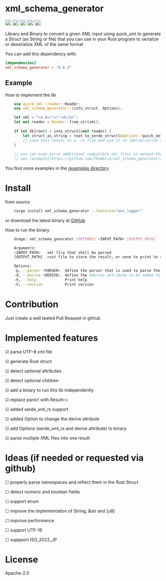 # xml_schema_generator

[<img alt="github" src="https://img.shields.io/badge/github-thomblin/xml_schema_generator-8da0cb?style=for-the-badge&labelColor=555555&logo=github" height="20">](https://github.com/thomblin/xml_schema_generator)
[<img alt="crates.io" src="https://img.shields.io/crates/v/xml_schema_generator?style=for-the-badge&color=fc8d62&logo=rust" height="20">](https://crates.io/crates/xml_schema_generator)
[<img alt="docs.rs" src="https://img.shields.io/docsrs/xml_schema_generator?logo=docs.rs&labelColor=555555" height="20">](https://docs.rs/xml_schema_generator)
[<img alt="build status" src="https://img.shields.io/github/actions/workflow/status/Thomblin/xml_schema_generator/general.yml?branch=main&style=for-the-badge" height="20">](https://github.com/thomblin/xml_schema_generator/actions?query=branch%3Amain)
[<img alt="audit status" src="https://img.shields.io/github/actions/workflow/status/Thomblin/xml_schema_generator/audit.yml?branch=main&style=for-the-badge&label=audit" height="20">](https://github.com/thomblin/xml_schema_generator/actions?query=branch%3Amain)


Library and Binary to convert a given XML input using quick_xml to generate a Struct (as String or file) that you can use in your Rust program to serialize or deserialize XML of the same format

You can add this dependency with:

```toml
[dependencies]
xml_schema_generator = "0.6.2"
```

## Example

How to implement the lib
```rust
    use quick_xml::reader::Reader;
    use xml_schema_generator::{into_struct, Options};

    let xml = "<a b=\"c\">d</a>";
    let mut reader = Reader::from_str(xml);
    
    if let Ok(root) = into_struct(&mut reader) {
        let struct_as_string = root.to_serde_struct(&Options::quick_xml_de());
        // save this result as a .rs file and use it to (de)serialize an XML document with quick_xml::de::from_str(xml)
    }
    
    // you can even parse additional compatible xml files to extend the structure to match those files as well
    // see [example](https://github.com/Thomblin/xml_schema_generator/tree/main/examples/parse_multiple_xml_rs)
```

You find more examples in the [/examples directory](https://github.com/Thomblin/xml_schema_generator/tree/main/examples)

# Install

from source 

```bash
    cargo install xml_schema_generator --features="env_logger"
```

or download the latest binary at [GitHub](https://github.com/Thomblin/xml_schema_generator/releases)

How to run the binary
```bash
    Usage: xml_schema_generator [OPTIONS] <INPUT_PATH> [OUTPUT_PATH]

    Arguments:
    <INPUT_PATH>   xml file that shall be parsed
    [OUTPUT_PATH]  rust file to store the result, or none to print to stdout

    Options:
    -p, --parser <PARSER>  define the parser that is used to parse the resulting struct [default: quick-xml-de] [possible values: quick-xml-de, serde-xml-rs]
    -d, --derive <DERIVE>  define the #derive attribute to be added to each resulting struct [default: "Serialize, Deserialize"]
    -h, --help             Print help
    -V, --version          Print version
```

# Contribution

Just create a well tested Pull Request in github

# Implemented features
 
☑ parse UTF-8 xml file
 
☑ generate Rust struct
 
☑ detect optional attributes
 
☑ detect optional children

☑ add a binary to run this lib independently

☑ replace panic! with Result<>

☑ added serde_xml_rs support

☑ added Option to change the derive attribute

☑ add Options (serde_xml_rs and derive attribute) to binary
 
☑ parse multiple XML files into one result

# Ideas (if needed or requested via github)
 
☐ properly parse namespaces and reflect them in the Rust Struct

☐ detect numeric and boolean fields

☐ support enum
 
☐ improve the implementation of String, &str and \[u8\]
 
☐ improve performance
   
☐ support UTF-16
 
☐ suppport ISO_2022_JP

# License
Apache-2.0